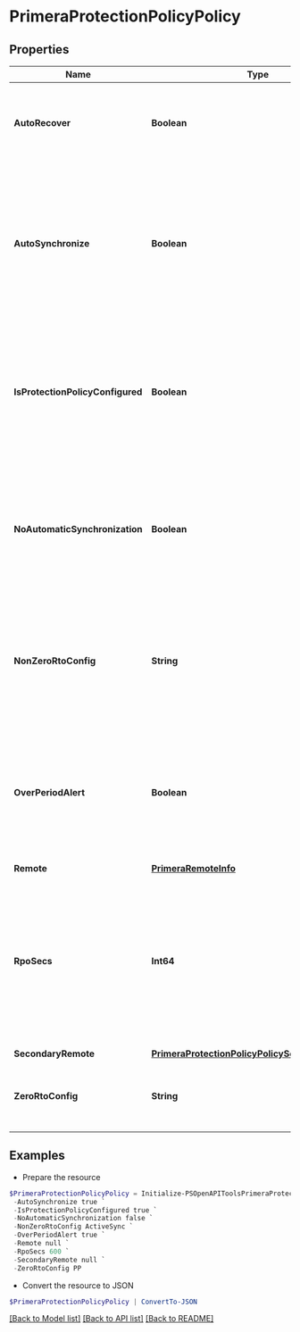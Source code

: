 # PrimeraProtectionPolicyPolicy
## Properties

Name | Type | Description | Notes
------------ | ------------- | ------------- | -------------
**AutoRecover** | **Boolean** | If the Remote Copy is stopped as a result of links going down, the Remote Copy group can be automatically restarted after the links come back up. | [optional] 
**AutoSynchronize** | **Boolean** | Auto synchronization ensure that remote copy system automatically recovers and synchronizes all volumes in the group after automatic or manual failover scenarios. In addition, this policy allows failover even when remote copy synchronous groups are started and online | [optional] 
**IsProtectionPolicyConfigured** | **Boolean** | Boolean value to indicate if protection policy is properly configured on the volume set. If it is set to false, user needs to either delete the policy or fix the policy configuration. All other operations will be blocked in this scenario. | [optional] 
**NoAutomaticSynchronization** | **Boolean** | Specifies if the no-automatic-synchronization option is enabled in case of Asynchronous/Periodic replication. If this property is true, then no synchronization happens. Not applicable for Synchronous replication. | [optional] 
**NonZeroRtoConfig** | **String** | Non-Zero RTO configuration. Supported config is Active-Sync. Even the plain synchronous replication is non zero RTO configuration but for this plain sync configuration, no value will be specified in this parameter. | [optional] 
**OverPeriodAlert** | **Boolean** | If synchronization of an asynchronous periodic Remote Copy group takes longer to complete than its synchronization period, an alert is generated. This property is not valid in case of synchronous policy and will always be zero in that case. | [optional] 
**Remote** | [**PrimeraRemoteInfo**](PrimeraRemoteInfo.md) |  | [optional] 
**RpoSecs** | **Int64** | Specifies recovery point objective in seconds for Asynchronous periodic protection. This is not applicable for Synchronous replication, and in case of Asynchronous replication, rpoSecs will not contain any value if the no-automatic-synchronization option is enabled. | [optional] 
**SecondaryRemote** | [**PrimeraProtectionPolicyPolicySecondaryRemote**](PrimeraProtectionPolicyPolicySecondaryRemote.md) |  | [optional] 
**ZeroRtoConfig** | **String** | Zero RTO configuration. Supported configs are Active Peer Persistence and Peer Persistence. | [optional] 

## Examples

- Prepare the resource
```powershell
$PrimeraProtectionPolicyPolicy = Initialize-PSOpenAPIToolsPrimeraProtectionPolicyPolicy  -AutoRecover true `
 -AutoSynchronize true `
 -IsProtectionPolicyConfigured true `
 -NoAutomaticSynchronization false `
 -NonZeroRtoConfig ActiveSync `
 -OverPeriodAlert true `
 -Remote null `
 -RpoSecs 600 `
 -SecondaryRemote null `
 -ZeroRtoConfig PP
```

- Convert the resource to JSON
```powershell
$PrimeraProtectionPolicyPolicy | ConvertTo-JSON
```

[[Back to Model list]](../README.md#documentation-for-models) [[Back to API list]](../README.md#documentation-for-api-endpoints) [[Back to README]](../README.md)

